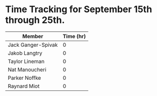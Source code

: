 # Time Tracking for September 15th through 25th.

| Member             | Time (hr) |
|--------------------|-----------|
| Jack Ganger-Spivak | 0         |
| Jakob Langtry      | 0         |
| Taylor Lineman     | 0         |
| Nat Manoucheri     | 0         |
| Parker Noffke      | 0         |
| Raynard Miot       | 0         |
